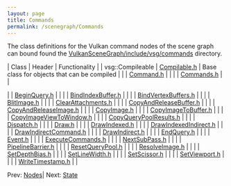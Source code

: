 ```yaml
---
layout: page
title: Commands
permalink: /scenegraph/Commands
---
```


The class definitions for the Vulkan command nodes of the scene graph can bound found the [VulkanSceneGraph/include/vsg/commands](https://github.com/vsg-dev/VulkanSceneGraph/blob/master/include/vsg/commands/) directory.

| Class | Header | Functionality |
| vsg::Compileable | [Compilable.h](https://github.com/vsg-dev/VulkanSceneGraph/blob/master/include/vsg/nodes/Compilable.h) | Base class for objects that can be compiled |
| | [Command.h](https://github.com/vsg-dev/VulkanSceneGraph/blob/master/include/vsg/commands/) | |
| | [Commands.h](https://github.com/vsg-dev/VulkanSceneGraph/blob/master/include/vsg/commands/) | |

| | [BeginQuery.h](https://github.com/vsg-dev/VulkanSceneGraph/blob/master/include/vsg/commands/) | |
| | [BindIndexBuffer.h](https://github.com/vsg-dev/VulkanSceneGraph/blob/master/include/vsg/commands/) | |
| | [BindVertexBuffers.h](https://github.com/vsg-dev/VulkanSceneGraph/blob/master/include/vsg/commands/) | |
| | [BlitImage.h](https://github.com/vsg-dev/VulkanSceneGraph/blob/master/include/vsg/commands/) | |
| | [ClearAttachments.h](https://github.com/vsg-dev/VulkanSceneGraph/blob/master/include/vsg/commands/) | |
| | [CopyAndReleaseBuffer.h](https://github.com/vsg-dev/VulkanSceneGraph/blob/master/include/vsg/commands/) | |
| | [CopyAndReleaseImage.h](https://github.com/vsg-dev/VulkanSceneGraph/blob/master/include/vsg/commands/) | |
| | [CopyImage.h](https://github.com/vsg-dev/VulkanSceneGraph/blob/master/include/vsg/commands/) | |
| | [CopyImageToBuffer.h](https://github.com/vsg-dev/VulkanSceneGraph/blob/master/include/vsg/commands/) | |
| | [CopyImageViewToWindow.h](https://github.com/vsg-dev/VulkanSceneGraph/blob/master/include/vsg/commands/) | |
| | [CopyQueryPoolResults.h](https://github.com/vsg-dev/VulkanSceneGraph/blob/master/include/vsg/commands/) | |
| | [Dispatch.h](https://github.com/vsg-dev/VulkanSceneGraph/blob/master/include/vsg/commands/) | |
| | [Draw.h](https://github.com/vsg-dev/VulkanSceneGraph/blob/master/include/vsg/commands/) | |
| | [DrawIndexed.h](https://github.com/vsg-dev/VulkanSceneGraph/blob/master/include/vsg/commands/) | |
| | [DrawIndexedIndirect.h](https://github.com/vsg-dev/VulkanSceneGraph/blob/master/include/vsg/commands/) | |
| | [DrawIndirectCommand.h](https://github.com/vsg-dev/VulkanSceneGraph/blob/master/include/vsg/commands/) | |
| | [DrawIndirect.h](https://github.com/vsg-dev/VulkanSceneGraph/blob/master/include/vsg/commands/) | |
| | [EndQuery.h](https://github.com/vsg-dev/VulkanSceneGraph/blob/master/include/vsg/commands/) | |
| | [Event.h](https://github.com/vsg-dev/VulkanSceneGraph/blob/master/include/vsg/commands/) | |
| | [ExecuteCommands.h](https://github.com/vsg-dev/VulkanSceneGraph/blob/master/include/vsg/commands/) | |
| | [NextSubPass.h](https://github.com/vsg-dev/VulkanSceneGraph/blob/master/include/vsg/commands/) | |
| | [PipelineBarrier.h](https://github.com/vsg-dev/VulkanSceneGraph/blob/master/include/vsg/commands/) | |
| | [ResetQueryPool.h](https://github.com/vsg-dev/VulkanSceneGraph/blob/master/include/vsg/commands/) | |
| | [ResolveImage.h](https://github.com/vsg-dev/VulkanSceneGraph/blob/master/include/vsg/commands/) | |
| | [SetDepthBias.h](https://github.com/vsg-dev/VulkanSceneGraph/blob/master/include/vsg/commands/) | |
| | [SetLineWidth.h](https://github.com/vsg-dev/VulkanSceneGraph/blob/master/include/vsg/commands/) | |
| | [SetScissor.h](https://github.com/vsg-dev/VulkanSceneGraph/blob/master/include/vsg/commands/) | |
| | [SetViewport.h](https://github.com/vsg-dev/VulkanSceneGraph/blob/master/include/vsg/commands/) | |
| | [WriteTimestamp.h](https://github.com/vsg-dev/VulkanSceneGraph/blob/master/include/vsg/commands/) | |

Prev: [Nodes](Nodes.md)| Next: [State](State.md)

